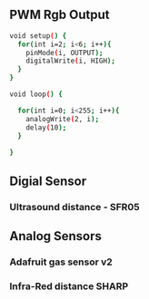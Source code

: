 ## PWM Rgb Output

``` bash
void setup() {
  for(int i=2; i<6; i++){
    pinMode(i, OUTPUT);
    digitalWrite(i, HIGH);
  }
}

void loop() {

  for(int i=0; i<255; i++){
    analogWrite(2, i);
    delay(10);
  }
  
}
```

## Digial Sensor 

### Ultrasound distance - SFR05



## Analog Sensors

### Adafruit gas sensor v2

### Infra-Red distance SHARP
